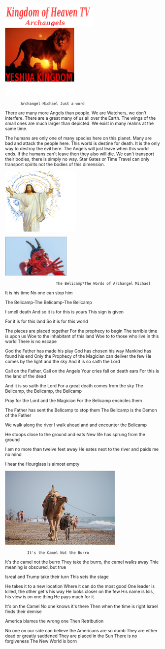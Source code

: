
![](images/logo_main.png)                                                              ![](images/logo.png)



           Archangel Michael Just a word
There are many more Angels than people. We are Watchers, we don't interfere. There are a great many of us all over the Earth.
The wings of the small ones are much larger than depicted. We exist in many realms at the same time.

The humans are only one of many species here on this planet. Many are bad and attack the people here.
This world is destine for death. It is the only way to destroy the evil here. 
The Angels will just leave when this world ends. If the humans can't leave then they also will die. 
We can't transport their bodies, there is simply no way. Star Gates or Time Travel can only transport spirits not the bodies of this dimension. 




![](images/jes.png)






![](images/belicamp.jpg)

                           The Belicamp*The Words of Archangel Michael 

It is his time
No one can stop him

 The Belicamp-The Belicamp-The Belicamp

I smell death
And so it is for this is yours
This sign is given

For it is for this land
So it is for this world

The pieces are placed together
For the prophecy to begin
The terrible time is upon us
Woe to the inhabitant of this land
Woe to to those who live in this world
There is no escape

God the Father has made his play
God has chosen his way
Mankind has found his end
Only the Prophecy of the Magician can deliver the few
He comes by the light and the sky
And it is so saith the Lord

Call on the Father, Call on the Angels
Your cries fall on death ears
For this is the land of the dead

And it is so saith the Lord
For a great death comes from the sky
The Belicamp, the Belicamp, the Belicamp

Pray for the Lord and the Magician
For the Belicamp encircles them

The Father has sent the Belicamp to stop them
The Belicamp is the Demon of the Father

We walk along the river
I walk ahead and and encounter the Belicamp

He stoops close to the ground and eats
New life has sprung from the ground

I am no more than twelve feet away
He eates next to the river and paids me no mind

I hear the Hourglass is almost empty


![](images/camel1.jpg)

              It's the Camel Not the Burro

It's the camel not the burro
They take the burro, the camel walks away
Thie meaning is obscured, but true

Isreal and Trump take their turn
This sets the stage

He takes it to a new location
Where it can do the most good
One leader is killed, the other get's his way
He looks closer on the few
His name is Isis, his view is on one thing
He pays much for it

It's on the Camel
No one knows it's there
Then when the time is right
Israel finds their demise

America blames the wrong one
Then Retribution

No one on our side can believe the Americans are so dumb
They are either dead or greatly saddened 
They are placed in the Sun
There is no forgiveness
The New World is born










